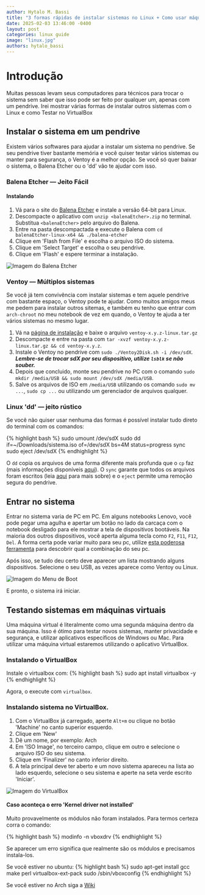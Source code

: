 ```yaml
---
author: Hytalo M. Bassi
title: "3 formas rápidas de instalar sistemas no Linux + Como usar máquinas virtuais"
date: 2025-02-03 13:46:00 -0400
layout: post
categories: linux guide
image: "linux.jpg"
authors: hytalo_bassi
---
```


# Introdução

Muitas pessoas levam seus computadores para técnicos para trocar o sistema sem saber que isso pode ser feito por qualquer um, apenas com um pendrive. Irei mostrar várias formas de instalar outros sistemas com o Linux e como Testar no VirtualBox

## Instalar o sistema em um pendrive

Existem vários softwares para ajudar a instalar um sistema no pendrive. Se seu pendrive tiver bastante memória e você quiser testar vários sistemas ou manter para segurança, o Ventoy é a melhor opção. Se você só quer baixar o sistema, o Balena Etcher ou o 'dd' vão te ajudar com isso.

### Balena Etcher — Jeito Fácil

#### Instalando

1. Vá para o site do [Balena Etcher](https://etcher.balena.io/#download-etcher) e instale a versão 64-bit para Linux.
2. Descompacte o aplicativo com `unzip <balenaEtcher>.zip` no terminal. Substitua `<balenaEtcher>` pelo arquivo do Balena.
3. Entre na pasta descompactada e execute o Balena com `cd balenaEtcher-linux-x64 && ./balena-etcher`
4. Clique em 'Flash from File' e escolha o arquivo ISO do sistema.
5. Clique em 'Select Target' e escolha o seu pendrive.
6. Clique em 'Flash' e espere terminar a instalação.

![Imagem do Balena Etcher](https://b1501109.smushcdn.com/1501109/wp-content/uploads/sites/7/2023/02/Balena-Etcher.png?lossy=1&strip=1&webp=1)

### Ventoy — Múltiplos sistemas

Se você já tem convivência com instalar sistemas e tem aquele pendrive com bastante espaço, o Ventoy pode te ajudar. Como muitos amigos meus me pedem para instalar outros sitemas, e também eu tenho que entrar com `arch-chroot` no meu notebook de vez em quando, o Ventoy te ajuda a ter vários sistemas no mesmo lugar.

1. Vá na [página de instalação](https://github.com/ventoy/Ventoy/releases) e baixe o arquivo `ventoy-x.y.z-linux.tar.gz`
2. Descompacte e entre na pasta com `tar -xvzf ventoy-x.y.z-linux.tar.gz && cd ventoy-x.y.z`.
3. Instale o Ventoy no pendrive com `sudo ./Ventoy2Disk.sh -i /dev/sdX`. ***Lembre-se de trocar sdX por seu dispositivo, utilize `lsblk` se não souber.***
4. Depois que concluido, monte seu pendrive no PC com o comando `sudo mkdir /media/USB && sudo mount /dev/sdX /media/USB`.
5. Salve os arquivos de ISO em `/media/USB` utilizando os comando `sudo mv ...`, `sudo cp ...` ou utilizando um gerenciador de arquivos qualquer.

### Linux 'dd' — jeito rústico

Se você não quiser usar nenhuma das formas é possível instalar tudo direto do terminal com os comandos:

{% highlight bash %}
sudo umount /dev/sdX
sudo dd if=~/Downloads/sistema.iso of=/dev/sdX bs=4M status=progress
sync
sudo eject /dev/sdX
{% endhighlight %}

O `dd` copia os arquivos de uma forma diferente mais profunda que o `cp` faz (mais informações disponíveis [aqui](https://en.wikipedia.org/wiki/Dd_(Unix))). O `sync` garante que todos os arquivos foram escritos (leia [aqui](https://unix.stackexchange.com/questions/706359/when-and-why-should-i-sync-a-file-in-linux) para mais sobre) e o `eject` permite uma remoção segura do pendrive.


## <a name="bootloader"></a>Entrar no sistema

Entrar no sistema varia de PC em PC. Em alguns notebooks Lenovo, você pode pegar uma agulha e apertar um botão no lado da carcaça com o notebook desligado para ele mostrar a tela de dispositivos bootáveis. Na maioria dos outros dispositivos, você aperta alguma tecla como `F2`, `F11`, `F12`, `Del`. A forma certa pode variar muito para seu pc, utilize [esta poderosa ferramenta](https://www.google.com/search?q=Como+entrar+no+boot+do+computador+%3Cmeu+computador+da+nasa%3E) para descobrir qual a combinação do seu pc.

Após isso, se tudo deu certo deve aparecer um lista mostrando alguns dispositivos. Selecione o seu USB, as vezes aparece como Ventoy ou Linux.

![Imagem do Menu de Boot](https://4ddig.tenorshare.com/br/images/win-data-recovery/15-toshiba-boot-menu.jpg?w=596&h=320)


E pronto, o sistema irá iniciar.

## Testando sistemas em máquinas virtuais

Uma máquina virtual é literalmente como uma segunda máquina dentro da sua máquina. Isso é ótimo para testar novos sistemas, manter privacidade e segurança, e utilizar aplicativos específicos de Windows ou Mac. Para utilizar uma máquina virtual estaremos utilizando o aplicativo VirtualBox.

### Instalando o VirtualBox

Instale o virtualbox com:
{% highlight bash %}
sudo apt install virtualbox -y
{% endhighlight %}

Agora, o execute com `virtualbox`.

### Instalando sistema no VirtualBox.

1. Com o VirtualBox já carregado, aperte `Alt+m` ou clique no botão 'Machine' no canto superior esquerdo.
2. Clique em 'New'
3. Dê um nome, por exemplo: Arch
4. Em 'ISO Image', no terceiro campo, clique em outro e selecione o arquivo ISO do seu sistema.
5. Clique em 'Finalizer' no canto inferior direito.
6. A tela principal deve ter aberto e um novo sistema apareceu na lista ao lado esquerdo, selecione o seu sistema e aperte na seta verde escrito 'Iniciar'.

![Imagem do VirtualBox](https://news-cdn.softpedia.com/images/news2/virtualbox-6-0-officially-released-with-major-new-features-here-s-what-s-new-524331-3.jpg)

#### Caso aconteça o erro 'Kernel driver not installed'

Muito provavelmente os módulos não foram instalados. Para termos certeza corra o comando:

{% highlight bash %}
modinfo -n vboxdrv
{% endhighlight %}

Se aparecer um erro significa que realmente são os módulos e precisamos instala-los.

Se você estiver no ubuntu:
{% highlight bash %}
sudo apt-get install gcc make perl virtualbox-ext-pack
sudo /sbin/vboxconfig
{% endhighlight %}

Se você estiver no Arch siga a [Wiki](https://wiki.archlinux.org/title/VirtualBox)
